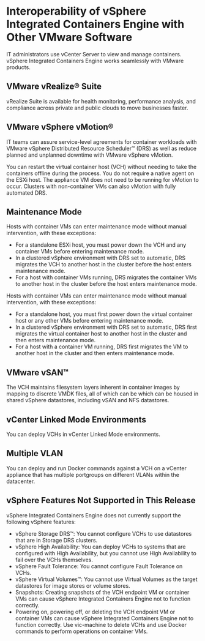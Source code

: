 # Interoperability of vSphere Integrated Containers Engine with Other VMware Software
IT administrators use vCenter Server to view and manage containers. vSphere Integrated Containers Engine works seamlessly with VMware products. 

## VMware vRealize&reg; Suite 
vRealize Suite is available for health monitoring, performance analysis, and compliance across private and public clouds to move businesses faster.

## VMware vSphere vMotion&reg;  

IT teams can assure service-level agreements for container workloads with VMware vSphere Distributed Resource Scheduler&trade; (DRS) as well as reduce planned and unplanned downtime with VMware vSphere vMotion.

You can restart the virtual container host (VCH) without needing to take the containers offline during the process. You do not require a native agent on the ESXi host. The appliance VM does not need to be running for vMotion to occur. Clusters with non-container VMs can also vMotion with fully automated DRS.

## Maintenance Mode ##
Hosts with container VMs can enter maintenance mode without manual intervention, with these exceptions:

- For a standalone ESXi host, you must power down the VCH and any container VMs before entering maintenance mode. 
- In a clustered vSphere environment with DRS set to automatic, DRS migrates the VCH to another host in the cluster before the host enters maintenance mode. 
- For a host with container VMs running, DRS migrates the container VMs to another host in the cluster before the host enters maintenance mode.

Hosts with container VMs can enter maintenance mode without manual intervention, with these exceptions:

- For a standalone host, you must first power down the virtual container host or any other VMs before entering maintenance mode. 
- In a clustered vSphere environment with DRS set to automatic, DRS first migrates the virtual container host to another host in the cluster and then enters maintenance mode. 
- For a host with a container VM running, DRS first migrates the VM to another host in the cluster and then enters maintenance mode.

## VMware vSAN&trade;
The VCH maintains filesystem layers inherent in container images by mapping to discrete VMDK files, all of which can be which can be housed in shared vSphere datastores, including vSAN and NFS datastores.

## vCenter Linked Mode Environments
You can deploy VCHs in vCenter Linked Mode environments.

## Multiple VLAN
You can deploy and run Docker commands against a VCH on a vCenter appliance that has multiple portgroups on different VLANs within the datacenter.

<!--
## vSphere Instant Clone
vSphere Integrated Containers Engine allows you to create and run multiple containers rapidly with minimal overhead using vSphere 6 Instant Clone technology, which provisions child VMs forked directly from a parent VM template running a Linux kernel. vSphere Integrated Containers Engine creates the kernel and a few supporting resources to run containers using Photon OS technology.
-->

## vSphere Features Not Supported in This Release
vSphere Integrated Containers Engine does not currently support the following vSphere features:

- vSphere Storage DRS&trade;: You cannot configure VCHs to use datastores that are in Storage DRS clusters.
- vSphere High Availability: You can deploy VCHs to systems that are configured with High Availability, but you cannot use High Availability to fail over the VCHs themselves.
- vSphere Fault Tolerance: You cannot configure Fault Tolerance on VCHs.
- vSphere Virtual Volumes&trade;: You cannot use Virtual Volumes as the target datastores for image stores or volume stores.
- Snapshots: Creating snapshots of the VCH endpoint VM or container VMs can cause vSphere Integrated Containers Engine not to function correctly.
- Powering on, powering off, or deleting the VCH endpoint VM or container VMs can cause vSphere Integrated Containers Engine not to function correctly. Use vic-machine to delete VCHs and use Docker commands to perform operations on container VMs.